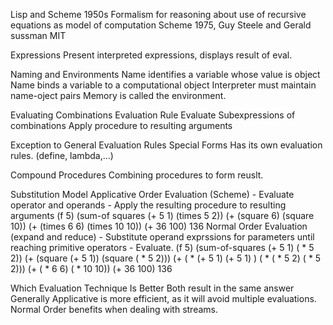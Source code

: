 Lisp and Scheme
	1950s
	Formalism for reasoning about use of recursive equations as model of computation
	Scheme
		1975, Guy Steele and Gerald sussman MIT

Expressions
	Present interpreted expressions, displays result of eval.

Naming and Environments
	Name identifies a variable whose value is object
	Name binds a variable to a computational object
	Interpreter must maintain name-oject pairs
	Memory is called the environment.

Evaluating Combinations
	Evaluation Rule
		Evaluate Subexpressions of combinations
		Apply procedure to resulting arguments

Exception to General Evaluation Rules
	Special Forms
		Has its own evaluation rules. (define, lambda,...)

Compound Procedures
	Combining procedures to form reuslt.

Substitution Model
	Applicative Order Evaluation (Scheme)
		- Evaluate operator and operands
		- Apply the resulting procedure to resulting arguments
		(f 5)
		(sum-of squares (+ 5 1) (times 5 2))
		(+ (square 6) (square 10))
		(+ (times 6 6) (times 10 10))
		(+ 36 100)
		136
	Normal Order Evaluation (expand and reduce)
		- Substitute operand exprssions for parameters until reaching primitive operators
		- Evaluate.
		(f 5)
		(sum-of-squares (+ 5 1) ( * 5 2))
		(+ (square (+ 5 1)) (square ( * 5 2)))
		(+ ( * (+ 5 1) (+ 5 1) ) ( *  ( * 5 2) ( * 5 2)))
		(+ ( * 6 6) ( * 10 10))
		(+ 36 100)
		136

Which Evaluation Technique Is Better
	Both result in the same answer
		Generally
	Applicative is more efficient, as it will avoid multiple evaluations.
	Normal Order benefits when dealing with streams.
